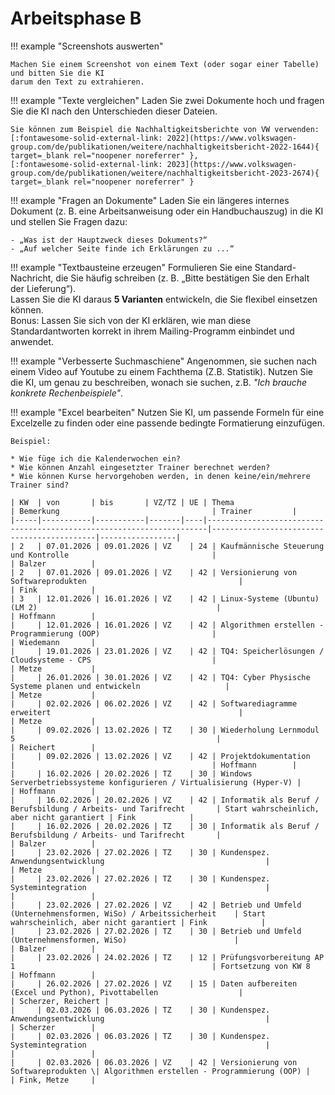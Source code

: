 # Arbeitsphase B

!!! example "Screenshots auswerten"

    Machen Sie einem Screenshot von einem Text (oder sogar einer Tabelle) und bitten Sie die KI
    darum den Text zu extrahieren.

!!! example "Texte vergleichen"
    Laden Sie zwei Dokumente hoch und fragen Sie die KI nach den Unterschieden dieser Dateien.

    Sie können zum Beispiel die Nachhaltigkeitsberichte von VW verwenden: 
    [:fontawesome-solid-external-link: 2022](https://www.volkswagen-group.com/de/publikationen/weitere/nachhaltigkeitsbericht-2022-1644){ target=_blank rel="noopener noreferrer" }, 
    [:fontawesome-solid-external-link: 2023](https://www.volkswagen-group.com/de/publikationen/weitere/nachhaltigkeitsbericht-2023-2674){ target=_blank rel="noopener noreferrer" }

!!! example "Fragen an Dokumente" 
    Laden Sie ein längeres internes Dokument (z. B. eine Arbeitsanweisung oder ein Handbuchauszug) in die KI und stellen Sie Fragen dazu:  

    - „Was ist der Hauptzweck dieses Dokuments?“  
    - „Auf welcher Seite finde ich Erklärungen zu ...“  

!!! example "Textbausteine erzeugen"
    Formulieren Sie eine Standard-Nachricht, die Sie häufig schreiben (z. B. „Bitte bestätigen Sie den Erhalt der Lieferung“).  
    Lassen Sie die KI daraus **5 Varianten** entwickeln, die Sie flexibel einsetzen können.  
    Bonus: Lassen Sie sich von der KI erklären, wie man diese Standardantworten korrekt in ihrem Mailing-Programm einbindet und anwendet.

!!! example "Verbesserte Suchmaschiene"
    Angenommen, sie suchen nach einem Video auf Youtube zu einem Fachthema (Z.B. Statistik). Nutzen Sie die KI,
    um genau zu beschreiben, wonach sie suchen, z.B. *"Ich brauche konkrete Rechenbeispiele"*.

!!! example "Excel bearbeiten"
    Nutzen Sie KI, um passende Formeln für eine Excelzelle zu finden
    oder eine passende bedingte Formatierung einzufügen.

    Beispiel:

    * Wie füge ich die Kalenderwochen ein?
    * Wie können Anzahl eingesetzter Trainer berechnet werden?
    * Wie können Kurse hervorgehoben werden, in denen keine/ein/mehrere Trainer sind?

    | KW  | von       | bis       | VZ/TZ | UE | Thema                                                                 | Bemerkung                                  | Trainer         |
    |-----|-----------|-----------|-------|----|----------------------------------------------------------------------|--------------------------------------------|-----------------|
    | 2   | 07.01.2026 | 09.01.2026 | VZ    | 24 | Kaufmännische Steuerung und Kontrolle                                |                                            | Balzer          |
    | 2   | 07.01.2026 | 09.01.2026 | VZ    | 42 | Versionierung von Softwareprodukten                                  |                                            | Fink            |
    | 3   | 12.01.2026 | 16.01.2026 | VZ    | 42 | Linux-Systeme (Ubuntu) (LM 2)                                        |                                            | Hoffmann        |
    |     | 12.01.2026 | 16.01.2026 | VZ    | 42 | Algorithmen erstellen - Programmierung (OOP)                         |                                            | Wiedemann       |
    |     | 19.01.2026 | 23.01.2026 | VZ    | 42 | TQ4: Speicherlösungen / Cloudsysteme - CPS                           |                                            | Metze           |
    |     | 26.01.2026 | 30.01.2026 | VZ    | 42 | TQ4: Cyber Physische Systeme planen und entwickeln                   |                                            | Metze           |
    |     | 02.02.2026 | 06.02.2026 | VZ    | 42 | Softwarediagramme erweitert                                          |                                            | Metze           |
    |     | 09.02.2026 | 13.02.2026 | TZ    | 30 | Wiederholung Lernmodul 5                                             |                                            | Reichert        |
    |     | 09.02.2026 | 13.02.2026 | VZ    | 42 | Projektdokumentation                                                 |                                            | Hoffmann        |
    |     | 16.02.2026 | 20.02.2026 | TZ    | 30 | Windows Serverbetriebssysteme konfigurieren / Virtualisierung (Hyper-V) |                                         | Hoffmann        |
    |     | 16.02.2026 | 20.02.2026 | VZ    | 42 | Informatik als Beruf / Berufsbildung / Arbeits- und Tarifrecht       | Start wahrscheinlich, aber nicht garantiert | Fink            |
    |     | 16.02.2026 | 20.02.2026 | TZ    | 30 | Informatik als Beruf / Berufsbildung / Arbeits- und Tarifrecht       |                                            | Balzer          |
    |     | 23.02.2026 | 27.02.2026 | TZ    | 30 | Kundenspez. Anwendungsentwicklung                                    |                                            | Metze           |
    |     | 23.02.2026 | 27.02.2026 | TZ    | 30 | Kundenspez. Systemintegration                                        |                                            |                 |
    |     | 23.02.2026 | 27.02.2026 | VZ    | 42 | Betrieb und Umfeld (Unternehmensformen, WiSo) / Arbeitssicherheit    | Start wahrscheinlich, aber nicht garantiert | Fink            |
    |     | 23.02.2026 | 27.02.2026 | TZ    | 30 | Betrieb und Umfeld (Unternehmensformen, WiSo)                        |                                            | Balzer          |
    |     | 23.02.2026 | 24.02.2026 | TZ    | 12 | Prüfungsvorbereitung AP 1                                            | Fortsetzung von KW 8                        | Hoffmann        |
    |     | 26.02.2026 | 27.02.2026 | VZ    | 15 | Daten aufbereiten (Excel und Python), Pivottabellen                  |                                            | Scherzer, Reichert |
    |     | 02.03.2026 | 06.03.2026 | TZ    | 30 | Kundenspez. Anwendungsentwicklung                                    |                                            | Scherzer        |
    |     | 02.03.2026 | 06.03.2026 | TZ    | 30 | Kundenspez. Systemintegration                                        |                                            |                 |
    |     | 02.03.2026 | 06.03.2026 | VZ    | 42 | Versionierung von Softwareprodukten \| Algorithmen erstellen - Programmierung (OOP) |                          | Fink, Metze     |

